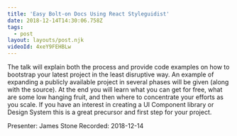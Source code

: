 ```yaml
---
title: 'Easy Bolt-on Docs Using React Styleguidist'
date: 2018-12-14T14:30:06.758Z
tags:
  - post
layout: layouts/post.njk
videoId: 4xeY9FEHBLw
---
```


<!--- You can insert a short description here -->

The talk will explain both the process and provide code examples on how to bootstrap your latest project in the least disruptive way. An example of expanding a publicly available project in several phases will be given (along with the source). At the end you will learn what you can get for free, what are some low hanging fruit, and then where to concentrate your efforts as you scale. If you have an interest in creating a UI Component library or Design System this is a great precursor and first step for your project.

Presenter: James Stone
Recorded: 2018-12-14
